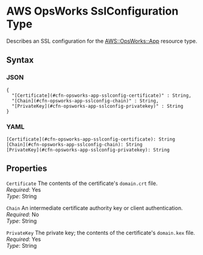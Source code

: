 # AWS OpsWorks SslConfiguration Type<a name="aws-properties-opsworks-app-sslconfiguration"></a>

Describes an SSL configuration for the [AWS::OpsWorks::App](aws-resource-opsworks-app.md) resource type\.

## Syntax<a name="w13ab1c21c10d183c14c25b5"></a>

### JSON<a name="aws-properties-opsworks-app-sslconfiguration-syntax.json"></a>

```
{
  "[Certificate](#cfn-opsworks-app-sslconfig-certificate)" : String,
  "[Chain](#cfn-opsworks-app-sslconfig-chain)" : String,
  "[PrivateKey](#cfn-opsworks-app-sslconfig-privatekey)" : String
}
```

### YAML<a name="aws-properties-opsworks-app-sslconfiguration-syntax.yaml"></a>

```
[Certificate](#cfn-opsworks-app-sslconfig-certificate): String
[Chain](#cfn-opsworks-app-sslconfig-chain): String
[PrivateKey](#cfn-opsworks-app-sslconfig-privatekey): String
```

## Properties<a name="w13ab1c21c10d183c14c25b7"></a>

`Certificate`  <a name="cfn-opsworks-app-sslconfig-certificate"></a>
The contents of the certificate's `domain.crt` file\.  
*Required*: Yes  
*Type*: String

`Chain`  <a name="cfn-opsworks-app-sslconfig-chain"></a>
An intermediate certificate authority key or client authentication\.  
*Required*: No  
*Type*: String

`PrivateKey`  <a name="cfn-opsworks-app-sslconfig-privatekey"></a>
The private key; the contents of the certificate's `domain.kex` file\.  
*Required*: Yes  
*Type*: String